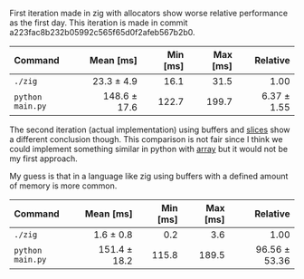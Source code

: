 First iteration made in zig with allocators show worse relative performance as the first day.
This iteration is made in commit a223fac8b232b05992c565f65d0f2afeb567b2b0.

| Command          |    Mean [ms] | Min [ms] | Max [ms] |    Relative |
|:-----------------|-------------:|---------:|---------:|------------:|
| `./zig`          |   23.3 ± 4.9 |     16.1 |     31.5 |        1.00 |
| `python main.py` | 148.6 ± 17.6 |    122.7 |    199.7 | 6.37 ± 1.55 |

The second iteration (actual implementation) using buffers and
[slices](https://ziglang.org/documentation/0.13.0/#Slices)
show a different conclusion though.
This comparison is not fair since I think we could implement something similar in python with
[array](https://docs.python.org/3.10/library/array.html) but it would not be my first approach.

My guess is that in a language like zig using buffers with a defined amount of memory is more common.

| Command          |    Mean [ms] | Min [ms] | Max [ms] |      Relative |
|:-----------------|-------------:|---------:|---------:|--------------:|
| `./zig`          |    1.6 ± 0.8 |      0.2 |      3.6 |          1.00 |
| `python main.py` | 151.4 ± 18.2 |    115.8 |    189.5 | 96.56 ± 53.36 |
